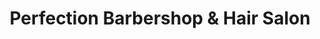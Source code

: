 ---
title: "Perfection Barbershop & Hair Salon"
url: /albertson/perfection-barbershop-and-hair-salon/
shop: hairdresser
---